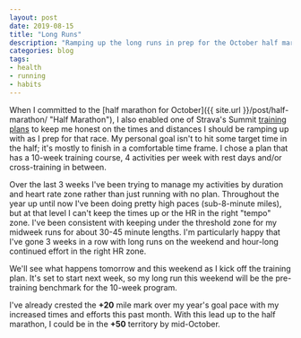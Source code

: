 ```yaml
---
layout: post
date: 2019-08-15
title: "Long Runs"
description: "Ramping up the long runs in prep for the October half marathon."
categories: blog
tags:
- health
- running
- habits
---
```


When I committed to the [half marathon for October]({{ site.url }}/post/half-marathon/ "Half Marathon"), I also enabled one of Strava's Summit [training plans](https://support.strava.com/hc/en-us/articles/216918647-Training-Plans-for-Runners-Summit- "Strava training plans") to keep me honest on the times and distances I should be ramping up with as I prep for that race. My personal goal isn't to hit some target time in the half; it's mostly to finish in a comfortable time frame. I chose a plan that has a 10-week training course, 4 activities per week with rest days and/or cross-training in between.

Over the last 3 weeks I've been trying to manage my activities by duration and heart rate zone rather than just running with no plan. Throughout the year up until now I've been doing pretty high paces (sub-8-minute miles), but at that level I can't keep the times up or the HR in the right "tempo" zone. I've been consistent with keeping under the threshold zone for my midweek runs for about 30-45 minute lengths. I'm particularly happy that I've gone 3 weeks in a row with long runs on the weekend and hour-long continued effort in the right HR zone.

We'll see what happens tomorrow and this weekend as I kick off the training plan. It's set to start next week, so my long run this weekend will be the pre-training benchmark for the 10-week program.

I've already crested the **+20** mile mark over my year's goal pace with my increased times and efforts this past month. With this lead up to the half marathon, I could be in the **+50** territory by mid-October.
